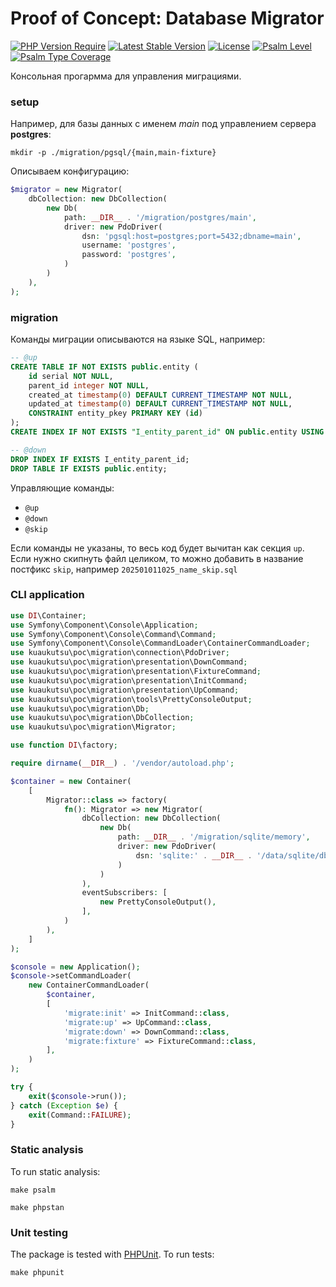 # Proof of Concept: Database Migrator

[![PHP Version Require](http://poser.pugx.org/kuaukutsu/poc-migration/require/php)](https://packagist.org/packages/kuaukutsu/poc-migration)
[![Latest Stable Version](https://poser.pugx.org/kuaukutsu/poc-migration/v/stable)](https://packagist.org/packages/kuaukutsu/poc-migration)
[![License](http://poser.pugx.org/kuaukutsu/poc-migration/license)](https://packagist.org/packages/kuaukutsu/poc-migration)
[![Psalm Level](https://shepherd.dev/github/kuaukutsu/poc-migration/level.svg)](https://shepherd.dev/github/kuaukutsu/poc-migration)
[![Psalm Type Coverage](https://shepherd.dev/github/kuaukutsu/poc-migration/coverage.svg)](https://shepherd.dev/github/kuaukutsu/poc-migration)

Консольная прогармма для управления миграциями.

### setup

Например, для базы данных с именем _main_ под управлением сервера **postgres**:
```shell
mkdir -p ./migration/pgsql/{main,main-fixture} 
```

Описываем конфигурацию:
```php
$migrator = new Migrator(
    dbCollection: new DbCollection(
        new Db(
            path: __DIR__ . '/migration/postgres/main',
            driver: new PdoDriver(
                dsn: 'pgsql:host=postgres;port=5432;dbname=main',
                username: 'postgres',
                password: 'postgres',
            )
        )
    ),
);
```

### migration

Команды миграции описываются на языке SQL, например:
```sql
-- @up
CREATE TABLE IF NOT EXISTS public.entity (
    id serial NOT NULL,
    parent_id integer NOT NULL,
    created_at timestamp(0) DEFAULT CURRENT_TIMESTAMP NOT NULL,
    updated_at timestamp(0) DEFAULT CURRENT_TIMESTAMP NOT NULL,
    CONSTRAINT entity_pkey PRIMARY KEY (id)
);
CREATE INDEX IF NOT EXISTS "I_entity_parent_id" ON public.entity USING btree (parent_id);

-- @down
DROP INDEX IF EXISTS I_entity_parent_id;
DROP TABLE IF EXISTS public.entity;
```

Управляющие команды:

- `@up`
- `@down`
- `@skip`

Если команды не указаны, то весь код будет вычитан как секция `up`.  
Если нужно скипнуть файл целиком, то можно добавить в название постфикс `skip`, например `202501011025_name_skip.sql`

### CLI application

```php
use DI\Container;
use Symfony\Component\Console\Application;
use Symfony\Component\Console\Command\Command;
use Symfony\Component\Console\CommandLoader\ContainerCommandLoader;
use kuaukutsu\poc\migration\connection\PdoDriver;
use kuaukutsu\poc\migration\presentation\DownCommand;
use kuaukutsu\poc\migration\presentation\FixtureCommand;
use kuaukutsu\poc\migration\presentation\InitCommand;
use kuaukutsu\poc\migration\presentation\UpCommand;
use kuaukutsu\poc\migration\tools\PrettyConsoleOutput;
use kuaukutsu\poc\migration\Db;
use kuaukutsu\poc\migration\DbCollection;
use kuaukutsu\poc\migration\Migrator;

use function DI\factory;

require dirname(__DIR__) . '/vendor/autoload.php';

$container = new Container(
    [
        Migrator::class => factory(
            fn(): Migrator => new Migrator(
                dbCollection: new DbCollection(
                    new Db(
                        path: __DIR__ . '/migration/sqlite/memory',
                        driver: new PdoDriver(
                            dsn: 'sqlite:' . __DIR__ . '/data/sqlite/db.sqlite3',
                        )
                    )
                ),
                eventSubscribers: [
                    new PrettyConsoleOutput(),
                ],
            )
        ),
    ]
);

$console = new Application();
$console->setCommandLoader(
    new ContainerCommandLoader(
        $container,
        [
            'migrate:init' => InitCommand::class,
            'migrate:up' => UpCommand::class,
            'migrate:down' => DownCommand::class,
            'migrate:fixture' => FixtureCommand::class,
        ],
    )
);

try {
    exit($console->run());
} catch (Exception $e) {
    exit(Command::FAILURE);
}
```

### Static analysis

To run static analysis:

```shell
make psalm
```

```shell
make phpstan
```

### Unit testing

The package is tested with [PHPUnit](https://phpunit.de/). To run tests:

```shell
make phpunit
```
